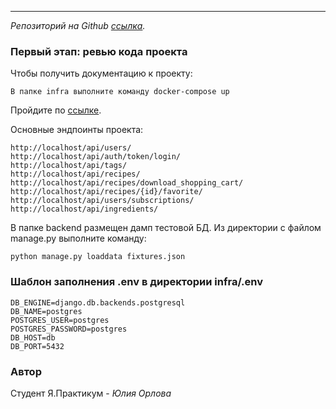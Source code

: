 ***
_Репозиторий на Github [ссылка](https://github.com/JuliaBars/foodgram-project-react)._

### Первый этап: ревью кода проекта

Чтобы получить документацию к проекту:

```
В папке infra выполните команду docker-compose up
```
Пройдите по [ссылке](http://localhost/api/docs/redoc.html).


Основные эндпоинты проекта:

```
http://localhost/api/users/
http://localhost/api/auth/token/login/
http://localhost/api/tags/
http://localhost/api/recipes/
http://localhost/api/recipes/download_shopping_cart/
http://localhost/api/recipes/{id}/favorite/
http://localhost/api/users/subscriptions/
http://localhost/api/ingredients/
```

В папке backend размещен дамп тестовой БД.
Из директории с файлом manage.py выполните команду:

```
python manage.py loaddata fixtures.json
```

### Шаблон заполнения .env в директории infra/.env

```
DB_ENGINE=django.db.backends.postgresql
DB_NAME=postgres
POSTGRES_USER=postgres
POSTGRES_PASSWORD=postgres
DB_HOST=db
DB_PORT=5432
```

### Автор

Студент Я.Практикум - _Юлия Орлова_
